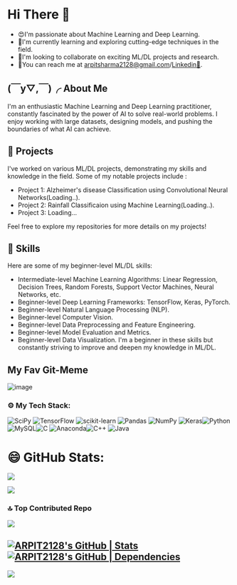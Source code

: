 # Hi There 🙌


-  😍I'm passionate about Machine Learning and Deep Learning.
- 👾I'm currently learning and exploring cutting-edge techniques in the field.
- 🤝I'm looking to collaborate on exciting ML/DL projects and research.
- 🔗You can reach me at arpitsharma2128@gmail.com/[Linkedin🎃](https://www.linkedin.com/in/arpit-sharma-b3a565222/).

## (￣y▽,￣)╭ About Me

I'm an enthusiastic Machine Learning and Deep Learning practitioner, constantly fascinated by the power of AI to solve real-world problems. I enjoy working with large datasets, designing models, and pushing the boundaries of what AI can achieve.

## 🚀 Projects

I've worked on various ML/DL projects, demonstrating my skills and knowledge in the field. Some of my notable projects include :

- Project 1: Alzheimer's disease Classification using Convolutional Neural Networks(Loading..).
- Project 2: Rainfall Classificaion using Machine Learning(Loading..).
- Project 3: Loading...
 
Feel free to explore my repositories for more details on my projects!

## 📖 Skills

Here are some of my beginner-level ML/DL skills:

- Intermediate-level Machine Learning Algorithms: Linear Regression, Decision Trees, Random Forests, Support Vector Machines, Neural Networks, etc.
- Beginner-level Deep Learning Frameworks: TensorFlow, Keras, PyTorch.
- Beginner-level Natural Language Processing (NLP).
- Beginner-level Computer Vision.
- Beginner-level Data Preprocessing and Feature Engineering.
- Beginner-level Model Evaluation and Metrics.
- Beginner-level Data Visualization.
I'm a beginner in these skills but constantly striving to improve and deepen my knowledge in ML/DL.

## My Fav Git-Meme
  ![image](https://github.com/ARPIT2128/ARPIT2128/assets/93235104/01973a9d-a548-4491-8a13-aab955d37c3d)


###  ⚙️ My Tech Stack:
![SciPy](https://img.shields.io/badge/SciPy-%230C55A5.svg?style=flat&logo=scipy&logoColor=%white) ![TensorFlow](https://img.shields.io/badge/TensorFlow-%23FF6F00.svg?style=flat&logo=TensorFlow&logoColor=white) ![scikit-learn](https://img.shields.io/badge/scikit--learn-%23F7931E.svg?style=flat&logo=scikit-learn&logoColor=white) ![Pandas](https://img.shields.io/badge/pandas-%23150458.svg?style=flat&logo=pandas&logoColor=white) ![NumPy](https://img.shields.io/badge/numpy-%23013243.svg?style=flat&logo=numpy&logoColor=white) ![Keras](https://img.shields.io/badge/Keras-%23D00000.svg?style=flat&logo=Keras&logoColor=white)![Python](https://img.shields.io/badge/python-3670A0?style=flat&logo=python&logoColor=ffdd54) ![MySQL](https://img.shields.io/badge/mysql-%2300f.svg?style=flat&logo=mysql&logoColor=white)![C](https://img.shields.io/badge/c-%2300599C.svg?style=flat&logo=c&logoColor=white) ![Anaconda](https://img.shields.io/badge/Anaconda-%2344A833.svg?style=flat&logo=anaconda&logoColor=white)![C++](https://img.shields.io/badge/c++-%2300599C.svg?style=flat&logo=c%2B%2B&logoColor=white) ![Java](https://img.shields.io/badge/java-%23ED8B00.svg?style=flat&logo=java&logoColor=white)

#  😄 GitHub Stats:

![](https://github-readme-stats.vercel.app/api/top-langs/?username=ARPIT2128&theme=gotham&hide_border=true&include_all_commits=true&count_private=true&layout=compact)

![](https://github-readme-streak-stats.herokuapp.com/?user=ARPIT2128&theme=gotham&hide_border=true)<br/>

###  🔝 Top Contributed Repo

![](https://github-contributor-stats.vercel.app/api?username=ARPIT2128&limit=5&theme=tokyonight&combine_all_yearly_contributions=true&hide_border=true)

[![ARPIT2128's GitHub | Stats](https://stats.quine.sh/ARPIT2128/github?theme=dark)](https://quine.sh?utm_source=widgets&utm_campaign=ARPIT2128) [![ARPIT2128's GitHub | Dependencies](https://stats.quine.sh/ARPIT2128/dependencies?theme=dark)](https://quine.sh?utm_source=widgets&utm_campaign=ARPIT2128)
---

[![](https://visitcount.itsvg.in/api?id=ARPIT2128&icon=5&color=6)](https://visitcount.itsvg.in)

<!-- Proudly created with GPRM ( https://gprm.itsvg.in ) -->
